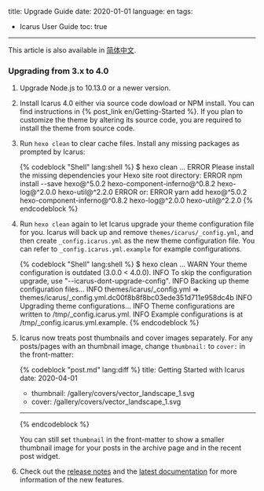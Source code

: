 title: Upgrade Guide
date: 2020-01-01
language: en
tags:
- Icarus User Guide
toc: true
---

<article class="message message-immersive is-primary">
<div class="message-body">
<i class="fas fa-globe-asia mr-2"></i>This article is also available in 
<a href="{% post_path zh-CN/Upgrade-Guide %}">简体中文</a>.
</div>
</article>

<!-- more -->

### Upgrading from 3.x to 4.0

1. Upgrade Node.js to 10.13.0 or a newer version.

2. Install Icarus 4.0 either via source code dowload or NPM install.
   You can find instructions in {% post_link en/Getting-Started %}.
   If you plan to customize the theme by altering its source code, you are required to install
   the theme from source code.

3. Run `hexo clean` to clear cache files.
   Install any missing packages as prompted by Icarus:

   {% codeblock "Shell" lang:shell %}
   $ hexo clean
   ...
   ERROR Please install the missing dependencies your Hexo site root directory:
   ERROR npm install --save hexo@^5.0.2 hexo-component-inferno@^0.8.2 hexo-log@^2.0.0 hexo-util@^2.2.0
   ERROR or:
   ERROR yarn add hexo@^5.0.2 hexo-component-inferno@^0.8.2 hexo-log@^2.0.0 hexo-util@^2.2.0
   {% endcodeblock %}

4. Run `hexo clean` again to let Icarus upgrade your theme configuration file for you.
   Icarus will back up and remove `themes/icarus/_config.yml`, and then create `_config.icarus.yml` as 
   the new theme configuration file.
   You can refer to `_config.icarus.yml.example` for example configurations.

   {% codeblock "Shell" lang:shell %}
   $ hexo clean
   ...
   WARN  Your theme configuration is outdated (3.0.0 < 4.0.0).
   INFO  To skip the configuration upgrade, use "--icarus-dont-upgrade-config".
   INFO  Backing up theme configuration files...
   INFO  themes/icarus/_config.yml => themes/icarus/_config.yml.dc00f8b8f8bc03ede351d711e958dc4b
   INFO  Upgrading theme configurations...
   INFO  Theme configurations are written to /tmp/_config.icarus.yml.
   INFO  Example configurations is at /tmp/_config.icarus.yml.example.
   {% endcodeblock %}

5. Icarus now treats post thumbnails and cover images separately.
   For any posts/pages with an thumbnail image, change `thumbnail:` to `cover:` in the front-matter:

   {% codeblock "post.md" lang:diff %}
     title: Getting Started with Icarus
     date: 2020-04-01
   - thumbnail: /gallery/covers/vector_landscape_1.svg
   + cover: /gallery/covers/vector_landscape_1.svg
   ---
   {% endcodeblock %}

   You can still set `thumbnail` in the front-matter to show a smaller thumbnail image for your posts 
   in the archive page and in the recent post widget.

6. Check out the [release notes](https://github.com/ppoffice/hexo-theme-icarus/releases) and the 
   [latest documentation](https://ppoffice.github.io/hexo-theme-icarus/categories/) for more information 
   of the new features.
